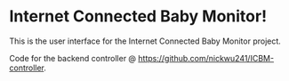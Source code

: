 # Internet Connected Baby Monitor!

This is the user interface for the Internet Connected Baby Monitor project.

Code for the backend controller @ https://github.com/nickwu241/ICBM-controller.
